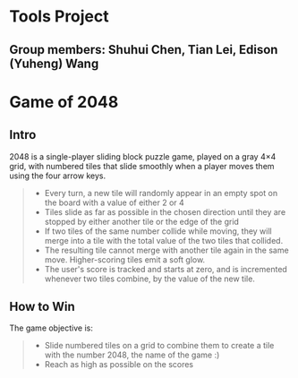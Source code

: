 # Tools Project 

## Group members: Shuhui Chen, Tian Lei, Edison (Yuheng) Wang 

# Game of 2048


## Intro

2048 is a single-player sliding block puzzle game, played on a gray 4×4 grid, with numbered tiles that slide smoothly when a player moves them using the four arrow keys.

> - Every turn, a new tile will randomly appear in an empty spot on the board with a value of either 2 or 4
> - Tiles slide as far as possible in the chosen direction until they are stopped by either another tile or the edge of the grid
> - If two tiles of the same number collide while moving, they will merge into a tile with the total value of the two tiles that collided.
> - The resulting tile cannot merge with another tile again in the same move. Higher-scoring tiles emit a soft glow.
> - The user's score is tracked and starts at zero, and is incremented whenever two tiles combine, by the value of the new tile.


## How to Win

The game objective is:

> - Slide numbered tiles on a grid to combine them to create a tile with the number 2048, the name of the game :)
> - Reach as high as possible on the scores
